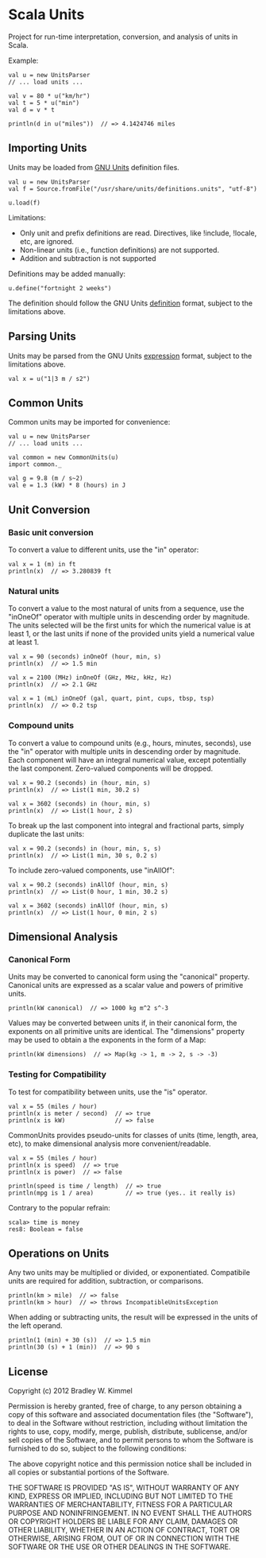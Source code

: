 Scala Units
===========

Project for run-time interpretation, conversion, and analysis of units
in Scala.

Example:

    val u = new UnitsParser
    // ... load units ...

    val v = 80 * u("km/hr") 
    val t = 5 * u("min")
    val d = v * t

    println(d in u("miles"))  // => 4.1424746 miles


Importing Units
---------------

Units may be loaded from [GNU Units](http://www.gnu.org/software/units/)
definition files.

    val u = new UnitsParser
    val f = Source.fromFile("/usr/share/units/definitions.units", "utf-8")

    u.load(f)

Limitations:

  - Only unit and prefix definitions are read.  Directives, like !include,
  !locale, etc, are ignored.
  - Non-linear units (i.e., function definitions) are not supported.
  - Addition and subtraction is not supported

Definitions may be added manually:

    u.define("fortnight 2 weeks")

The definition should follow the GNU Units
[definition](http://www.gnu.org/software/units/manual/units.html#Unit-Definitions)
format, subject to the limitations above.


Parsing Units
-------------

Units may be parsed from the GNU Units
[expression](http://www.gnu.org/software/units/manual/units.html#Unit-Expressions)
format, subject to the limitations above.

    val x = u("1|3 m / s2")


Common Units
------------

Common units may be imported for convenience:

    val u = new UnitsParser
    // ... load units ...

    val common = new CommonUnits(u)
    import common._

    val g = 9.8 (m / s~2)
    val e = 1.3 (kW) * 8 (hours) in J


Unit Conversion
---------------

### Basic unit conversion

To convert a value to different units, use the "in" operator:

    val x = 1 (m) in ft 
    println(x)  // => 3.280839 ft

### Natural units

To convert a value to the most natural of units from a sequence, use
the "inOneOf" operator with multiple units in descending order by
magnitude.  The units selected will be the first units for which the
numerical value is at least 1, or the last units if none of the provided
units yield a numerical value at least 1.

    val x = 90 (seconds) inOneOf (hour, min, s)
    println(x)  // => 1.5 min

    val x = 2100 (MHz) inOneOf (GHz, MHz, kHz, Hz)
    println(x)  // => 2.1 GHz

    val x = 1 (mL) inOneOf (gal, quart, pint, cups, tbsp, tsp)
    println(x)  // => 0.2 tsp

### Compound units

To convert a value to compound units (e.g., hours, minutes, seconds),
use the "in" operator with multiple units in descending order by
magnitude.  Each component will have an integral numerical value, except
potentially the last component.  Zero-valued components will be dropped.

    val x = 90.2 (seconds) in (hour, min, s)
    println(x)  // => List(1 min, 30.2 s)

    val x = 3602 (seconds) in (hour, min, s)
    println(x)  // => List(1 hour, 2 s)

To break up the last component into integral and fractional parts,
simply duplicate the last units:

    val x = 90.2 (seconds) in (hour, min, s, s)
    println(x)  // => List(1 min, 30 s, 0.2 s)

To include zero-valued components, use "inAllOf":

    val x = 90.2 (seconds) inAllOf (hour, min, s)
    println(x)  // => List(0 hour, 1 min, 30.2 s)

    val x = 3602 (seconds) inAllOf (hour, min, s)
    println(x)  // => List(1 hour, 0 min, 2 s)


Dimensional Analysis
--------------------

### Canonical Form

Units may be converted to canonical form using the "canonical" property.
Canonical units are expressed as a scalar value and powers of primitive
units.

    println(kW canonical)  // => 1000 kg m^2 s^-3

Values may be converted between units if, in their canonical form, the
exponents on all primitive units are identical.  The "dimensions"
property may be used to obtain a the exponents in the form of a Map:

    println(kW dimensions)  // => Map(kg -> 1, m -> 2, s -> -3)

### Testing for Compatibility

To test for compatibility between units, use the "is" operator.

    val x = 55 (miles / hour)
    println(x is meter / second)  // => true
    println(x is kW)              // => false

CommonUnits provides pseudo-units for classes of units (time, length,
area, etc), to make dimensional analysis more convenient/readable.

    val x = 55 (miles / hour)
    println(x is speed)  // => true
    println(x is power)  // => false

    println(speed is time / length)  // => true
    println(mpg is 1 / area)         // => true (yes.. it really is)

Contrary to the popular refrain:

    scala> time is money
    res8: Boolean = false


Operations on Units
-------------------

Any two units may be multiplied or divided, or exponentiated.
Compatibile units are required for addition, subtraction, or
comparisons.

    println(km > mile)  // => false
    println(km > hour)  // => throws IncompatibleUnitsException

When adding or subtracting units, the result will be expressed in the
units of the left operand.

    println(1 (min) + 30 (s))  // => 1.5 min
    println(30 (s) + 1 (min))  // => 90 s


License
-------

Copyright (c) 2012 Bradley W. Kimmel

Permission is hereby granted, free of charge, to any person
obtaining a copy of this software and associated documentation
files (the "Software"), to deal in the Software without
restriction, including without limitation the rights to use,
copy, modify, merge, publish, distribute, sublicense, and/or sell
copies of the Software, and to permit persons to whom the
Software is furnished to do so, subject to the following
conditions:

The above copyright notice and this permission notice shall be
included in all copies or substantial portions of the Software.

THE SOFTWARE IS PROVIDED "AS IS", WITHOUT WARRANTY OF ANY KIND,
EXPRESS OR IMPLIED, INCLUDING BUT NOT LIMITED TO THE WARRANTIES
OF MERCHANTABILITY, FITNESS FOR A PARTICULAR PURPOSE AND
NONINFRINGEMENT. IN NO EVENT SHALL THE AUTHORS OR COPYRIGHT
HOLDERS BE LIABLE FOR ANY CLAIM, DAMAGES OR OTHER LIABILITY,
WHETHER IN AN ACTION OF CONTRACT, TORT OR OTHERWISE, ARISING
FROM, OUT OF OR IN CONNECTION WITH THE SOFTWARE OR THE USE OR
OTHER DEALINGS IN THE SOFTWARE.

